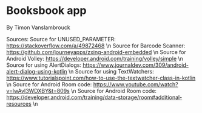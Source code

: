# Booksbook app #

By Timon Vanslambrouck

Sources: 
Source for UNUSED_PARAMETER: https://stackoverflow.com/a/49872468 \n
Source for Barcode Scanner: https://github.com/journeyapps/zxing-android-embedded \n
Source for Android Volley: https://developer.android.com/training/volley/simple \n
Source for using AlertDialogs: https://www.journaldev.com/309/android-alert-dialog-using-kotlin \n
Source for using TextWatchers: https://www.tutorialspoint.com/how-to-use-the-textwatcher-class-in-kotlin \n
Source for Android Room code: https://www.youtube.com/watch?v=lwAvI3WDXBY&t=809s \n
Source for Android Room code: https://developer.android.com/training/data-storage/room#additional-resources \n
